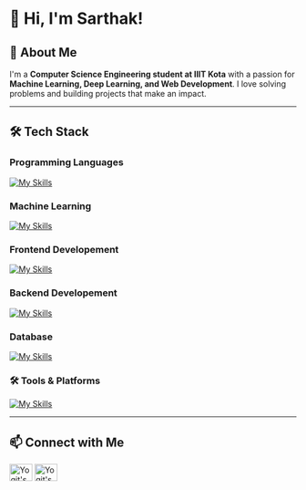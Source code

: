 # 👋 Hi, I'm Sarthak!

## 🚀 About Me  
I'm a **Computer Science Engineering student at IIIT Kota** with a passion for **Machine Learning, Deep Learning, and Web Development**. I love solving problems and building projects that make an impact.  

---

## 🛠️ Tech Stack  

### Programming Languages  
[![My Skills](https://skillicons.dev/icons?i=c,java,py,js)](https://skillicons.dev)

### Machine Learning 
[![My Skills](https://skillicons.dev/icons?i=tensorflow,sklearn)](https://skillicons.dev)

### Frontend Developement
[![My Skills](https://skillicons.dev/icons?i=react,tailwind)](https://skillicons.dev)

### Backend Developement
[![My Skills](https://skillicons.dev/icons?i=nodejs,express)](https://skillicons.dev)

### Database
[![My Skills](https://skillicons.dev/icons?i=mysql,mongodb)](https://skillicons.dev)

### 🛠️ Tools & Platforms  
[![My Skills](https://skillicons.dev/icons?i=vscode,git,github,figma,linux,bash)](https://skillicons.dev)

---

## 📫 Connect with Me  

<p align="left">
<a href="https://linkedin.com/in/sarthak436" target="blank"><img align="center" src="https://raw.githubusercontent.com/rahuldkjain/github-profile-readme-generator/master/src/images/icons/Social/linked-in-alt.svg" alt="Yogit's LinkedIn" height="30" width="40" /></a>
<a href="https://instagram.com/sarthak_khandelwall" target="blank"><img align="center" src="https://raw.githubusercontent.com/rahuldkjain/github-profile-readme-generator/master/src/images/icons/Social/instagram.svg" alt="Yogit's Instagram" height="30" width="40" /></a>
</p>


<!--
**sarthak-436/sarthak-436** is a ✨ _special_ ✨ repository because its `README.md` (this file) appears on your GitHub profile.

Here are some ideas to get you started:

- 🔭 I’m currently working on ...
- 🌱 I’m currently learning ...
- 👯 I’m looking to collaborate on ...
- 🤔 I’m looking for help with ...
- 💬 Ask me about ...
- 📫 How to reach me: ...
- 😄 Pronouns: ...
- ⚡ Fun fact: ...
-->
